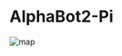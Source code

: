 # AlphaBot2-Pi

![map](https://github.com/PCY00/Sensor_study/assets/46348321/d64f8812-d5eb-48db-b807-574958063a3d)
